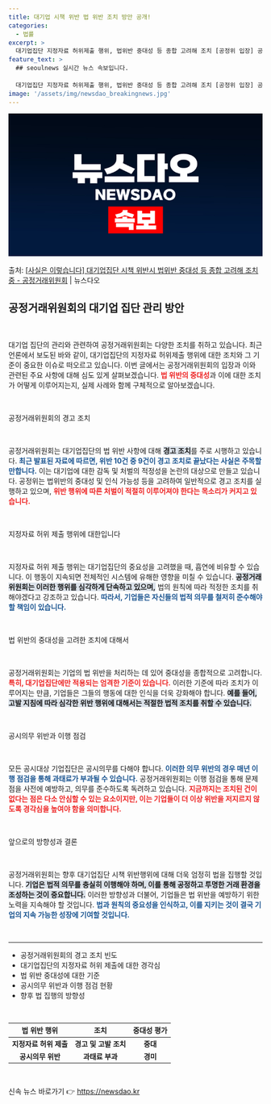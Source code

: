 ```yaml
---
title: 대기업 시책 위반 법 위반 조치 방안 공개!
categories:
  - 법률
excerpt: >
  대기업집단 지정자료 허위제출 행위, 법위반 중대성 등 종합 고려해 조치 [공정위 입장] 공정위는 대기업집단의…
feature_text: >
  ## seoulnews 실시간 뉴스 속보입니다.

  대기업집단 지정자료 허위제출 행위, 법위반 중대성 등 종합 고려해 조치 [공정위 입장] 공정위는 대기업집단의…
image: '/assets/img/newsdao_breakingnews.jpg'
---
```


![뉴스다오 속보](/assets/img/newsdao_breakingnews.jpg)

<p>출처: <a href="https://newsdao.kr/1794" rel="dofollow">[사실은 이렇습니다] 대기업집단 시책 위반시 법위반 중대성 등 종합 고려해 조치 중 - 공정거래위원회</a> | 뉴스다오</p>

<h2 data-ke-size="size26">공정거래위원회의 대기업 집단 관리 방안</h2>

<p data-ke-size="size16">&nbsp;</p>

대기업 집단의 관리와 관련하여 공정거래위원회는 다양한 조치를 취하고 있습니다. 최근 언론에서 보도된 바와 같이, 대기업집단의 지정자료 허위제출 행위에 대한 조치와 그 기준이 중요한 이슈로 떠오르고 있습니다. 이번 글에서는 공정거래위원회의 입장과 이와 관련된 주요 사항에 대해 심도 있게 살펴보겠습니다. <b><span style="color: #ee2323;">법 위반의 중대성</span></b>과 이에 대한 조치가 어떻게 이루어지는지, 실제 사례와 함께 구체적으로 알아보겠습니다.

<p data-ke-size="size16">&nbsp;</p>

공정거래위원회의 경고 조치

<p data-ke-size="size16">&nbsp;</p>

공정거래위원회는 대기업집단의 법 위반 사항에 대해 <b><span style="background-color: #21538527;">경고 조치</span></b>를 주로 시행하고 있습니다. <b><span style="color: #1a5490;">최근 발표된 자료에 따르면, 위반 10건 중 9건이 경고 조치로 끝났다는 사실은 주목할 만합니다.</span></b> 이는 대기업에 대한 감독 및 처벌의 적정성을 논란의 대상으로 만들고 있습니다. 공정위는 법위반의 중대성 및 인식 가능성 등을 고려하여 일반적으로 경고 조치를 실행하고 있으며, <b><span style="color: #ee2323;">위반 행위에 따른 처벌이 적절히 이루어져야 한다는 목소리가 커지고 있습니다.</span></b>

<p data-ke-size="size16">&nbsp;</p>

지정자료 허위 제출 행위에 대한입니다

<p data-ke-size="size16">&nbsp;</p>

지정자료 허위 제출 행위는 대기업집단의 중요성을 고려했을 때, 흡연에 비유할 수 있습니다. 이 행동이 지속되면 전체적인 시스템에 유해한 영향을 미칠 수 있습니다. <b><span style="background-color: #21538527;">공정거래위원회는 이러한 행위를 심각하게 단속하고 있으며,</span></b> 법의 원칙에 따라 적정한 조치를 취해야겠다고 강조하고 있습니다. <b><span style="color: #1a5490;">따라서, 기업들은 자신들의 법적 의무를 철저히 준수해야 할 책임이 있습니다.</span></b>

<p data-ke-size="size16">&nbsp;</p>

법 위반의 중대성을 고려한 조치에 대해서

<p data-ke-size="size16">&nbsp;</p>

공정거래위원회는 기업의 법 위반을 처리하는 데 있어 중대성을 종합적으로 고려합니다. <b><span style="color: #ee2323;">특히, 대기업집단에만 적용되는 엄격한 기준이 있습니다.</span></b> 이러한 기준에 따라 조치가 이루어지는 만큼, 기업들은 그들의 행동에 대한 인식을 더욱 강화해야 합니다. <b><span style="background-color: #21538527;">예를 들어, 고발 지침에 따라 심각한 위반 행위에 대해서는 적절한 법적 조치를 취할 수 있습니다.</span></b>

<p data-ke-size="size16">&nbsp;</p>

공시의무 위반과 이행 점검

<p data-ke-size="size16">&nbsp;</p>

모든 공시대상 기업집단은 공시의무를 다해야 합니다. <b><span style="color: #1a5490;">이러한 의무 위반의 경우 매년 이행 점검을 통해 과태료가 부과될 수 있습니다.</span></b> 공정거래위원회는 이행 점검을 통해 문제점을 사전에 예방하고, 의무를 준수하도록 독려하고 있습니다. <b><span style="color: #ee2323;">지금까지는 조치된 건이 없다는 점은 다소 안심할 수 있는 요소이지만, 이는 기업들이 더 이상 위반을 저지르지 않도록 경각심을 높여야 함을 의미합니다.</span></b>

<p data-ke-size="size16">&nbsp;</p>

앞으로의 방향성과 결론

<p data-ke-size="size16">&nbsp;</p>

공정거래위원회는 향후 대기업집단 시책 위반행위에 대해 더욱 엄정히 법을 집행할 것입니다. <b><span style="background-color: #21538527;">기업은 법적 의무를 충실히 이행해야 하며, 이를 통해 공정하고 투명한 거래 환경을 조성하는 것이 중요합니다.</span></b> 이러한 방향성과 더불어, 기업들은 법 위반을 예방하기 위한 노력을 지속해야 할 것입니다. <b><span style="color: #1a5490;">법과 원칙의 중요성을 인식하고, 이를 지키는 것이 결국 기업의 지속 가능한 성장에 기여할 것입니다.</span></b>

<p data-ke-size="size16">&nbsp;</p>

<hr>

<ul>
  <li>공정거래위원회의 경고 조치 빈도</li>
  <li>대기업집단의 지정자료 허위 제출에 대한 경각심</li>
  <li>법 위반 중대성에 대한 기준</li>
  <li>공시의무 위반과 이행 점검 현황</li>
  <li>향후 법 집행의 방향성</li>
</ul>

<p data-ke-size="size16">&nbsp;</p>

<table>
  <thead>
    <tr>
      <th style="text-align: center;">법 위반 행위</th>
      <th style="text-align: center;">조치</th>
      <th style="text-align: center;">중대성 평가</th>
    </tr>
  </thead>
  <tbody>
    <tr>
      <td style="text-align: center; height: 17px;"><b>지정자료 허위 제출</b></td>
      <td style="text-align: center; height: 17px;"><b>경고 및 고발 조치</b></td>
      <td style="text-align: center; height: 17px;"><b>중대</b></td>
    </tr>
    <tr>
      <td style="text-align: center; height: 17px;"><b>공시의무 위반</b></td>
      <td style="text-align: center; height: 17px;"><b>과태료 부과</b></td>
      <td style="text-align: center; height: 17px;"><b>경미</b></td>
    </tr>
  </tbody>
</table>

<p data-ke-size="size16">&nbsp;</p> 

신속 뉴스 바로가기 👉 <a href="https://newsdao.kr" rel="dofollow">https://newsdao.kr</a>


